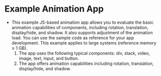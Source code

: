 # Example Animation App<a name="EN-US_TOPIC_0000001113322500"></a>

-   This example JS-based animation app allows you to evaluate the basic animation capabilities of components, including rotation, translation, display/hide, and shadow. It also supports adjustment of the animation load. You can use the sample code as reference for your app development. This example applies to large systems \(reference memory ≥ 1 GB\).
    1.  The app uses the following typical components: div, stack, video, image, text, input, and button.
    2.  The app offers animation capabilities including rotation, translation, display/hide, and shadow.


